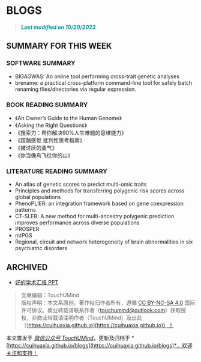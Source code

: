 # BLOGS

> <font color="#009C99">***Last modified on 10/20/2023***</font>


## SUMMARY FOR THIS WEEK

### SOFTWARE SUMMARY
+ BIGAGWAS: An online tool performing cross-trait genetic analyses
+ brename: a practical cross-platform command-line tool for safely batch renaming files/directories via regular expression.

### BOOK READING SUMMARY
+ 《An Owner’s Guide to the Human Genome》
+ 《Asking the Right Questions》
+ 《搜索力：帮你解决90%人生难题的思维能力》
+ 《超越感觉 批判性思考指南》
+ 《被讨厌的勇气》
+ 《你当像鸟飞往你的山》

### LITERATURE READING SUMMARY
+ An atlas of genetic scores to predict multi-omic traits
+ Principles and methods for transferring polygenic risk scores across global populations
+ PhenoPLIER: an integration framework based on gene coexpression patterns
+ CT-SLEB: A new method for multi-ancestry polygenic prediction improves performance across diverse populations
+ PROSPER
+ mtPGS
+ Regional, circuit and network heterogeneity of brain abnormalities in six psychiatric disorders

## ARCHIVED
+ [好的学术汇报 PPT](https://mp.weixin.qq.com/s/LbuylhgIW06COBwMZrDqMA)

> 文章编辑：TouchUMind \
版权声明：本文系原创，著作权归作者所有，遵循 [CC BY-NC-SA 4.0](http://creativecommons.org/licenses/by-nc-sa/4.0/) 国际许可协议。商业转载请联系作者（touchumind@outlook.com）获取授权，非商业转载请注明作者（TouchUMind）及出处（[https://cuihuaxia.github.io](https://cuihuaxia.github.io)）！

本文首发于 *[微信公众号 TouchUMind](https://mp.weixin.qq.com/s/fXklTjZCudcix_M_CJ54fw)*，更新及归档于 *[https://cuihuaxia.github.io/blogs](https://cuihuaxia.github.io/blogs)*，欢迎关注和支持！
